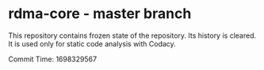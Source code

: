 # rdma-core - master branch

This repository contains frozen state of the repository.
Its history is cleared. It is used only for static code
analysis with Codacy.

Commit Time: 1698329567